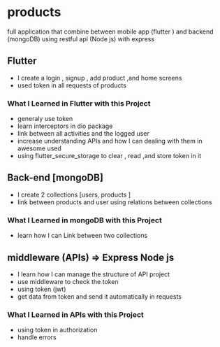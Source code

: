 # products
full application that combine between mobile app (flutter ) and backend (mongoDB) using restful api (Node js) with express

## Flutter
  - I create a login , signup , add product ,and home screens
  - used token in all requests of products

### What I Learned in Flutter with this Project
  - generaly use token
  - learn interceptors in dio package
  - link between all activities and the logged user
  - increase understanding APIs and how I can dealing with them in awesome used
  - using flutter_secure_storage to clear , read ,and store token in it

## Back-end [mongoDB]
  - I create 2 collections [users, products ]
  - link between products and user using relations between collections
    
### What I Learned in mongoDB with this Project
  - learn how I can Link between two collections

## middleware (APIs) => Express Node js
  - I learn how I can manage the structure of API project
  - use middleware to check the token
  - using token (jwt)
  - get data from token and send it automatically in requests

### What I Learned in APIs with this Project
  - using token in authorization
  - handle errors
  
